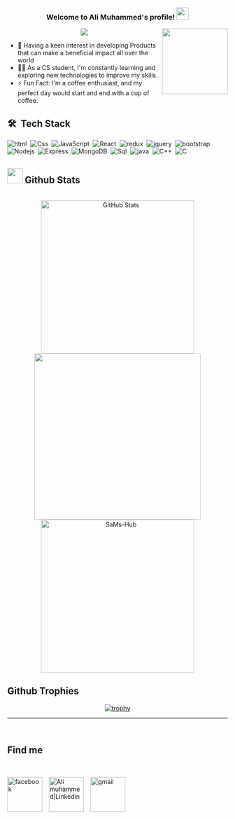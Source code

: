 <h3 align="center">
Welcome to Ali Muhammed's profile!
  <img src="https://media.giphy.com/media/hvRJCLFzcasrR4ia7z/giphy.gif" width="28">
</h3>
<p align="center">
  <a href="https://github.com/DenverCoder1/readme-typing-svg"><img src="https://readme-typing-svg.herokuapp.com/?lines=Full-stack%20web%20developer;Always%20learning%20new%20things&font=Fira%20Code&center=true&width=440&height=45&color=f75c7e&vCenter=true&size=22"></a>
<img src="https://dl.openseauserdata.com/cache/originImage/files/527a9783c28c70962773a73db797ea4d.gif" align="right" width="150"/>
</p> 



- 🌱 Having a keen interest in developing Products that can make a beneficial impact all over the world
- 👨‍💻 As a CS student, I'm constantly learning and exploring new technologies to improve my skills.
- ⚡ Fun Fact: I'm a coffee enthusiast, and my perfect day would start and end with a cup of coffee.

## <b>🛠 &nbsp;Tech Stack</b>

  <img alt="html" src="https://img.shields.io/badge/HTML5-E34F26?style=for-the-badge&logo=html5&logoColor=white" />&nbsp;
  <img alt="Css" src="https://img.shields.io/badge/CSS3-1572B6?style=for-the-badge&logo=css3&logoColor=white" />&nbsp;
  <img alt="JavaScript" src="https://img.shields.io/badge/JavaScript-F7DF1E?style=for-the-badge&logo=javascript&logoColor=black" />&nbsp;
  <img alt="React" src="https://img.shields.io/badge/React-20232A?style=for-the-badge&logo=react&logoColor=61DAFB" />&nbsp;
  <img alt="redux" src="https://img.shields.io/badge/Redux-593D88?style=for-the-badge&logo=redux&logoColor=white" />&nbsp;
  <img alt="jquery" src="https://img.shields.io/badge/jQuery-0769AD?style=for-the-badge&logo=jquery&logoColor=white" />&nbsp;
  <img alt="bootstrap" src="https://img.shields.io/badge/Bootstrap-563D7C?style=for-the-badge&logo=bootstrap&logoColor=white" />&nbsp;
  <br>
  <img alt="Nodejs" src="https://img.shields.io/badge/Node.js-43853D?style=for-the-badge&logo=node.js&logoColor=white" />&nbsp;
  <img alt="Express"  src = "https://img.shields.io/badge/Express.js-404D59?style=for-the-badge"/>&nbsp;
  <img alt="MongoDB" src="https://img.shields.io/badge/MongoDB-4EA94B?style=for-the-badge&logo=mongodb&logoColor=white" />&nbsp;
  <img alt="Sql" src="https://img.shields.io/badge/MySQL-00000F?style=for-the-badge&logo=mysql&logoColor=white" />&nbsp;
  <img alt="java" src="https://img.shields.io/badge/Java-ED8B00?style=for-the-badge&logo=openjdk&logoColor=white" />&nbsp;
  <img alt="C++" src="https://img.shields.io/badge/C%2B%2B-00599C?style=for-the-badge&logo=c%2B%2B&logoColor=white" />&nbsp;
  <img alt="C" src="https://img.shields.io/badge/C-00599C?style=for-the-badge&logo=c&logoColor=white" />&nbsp;
 
 
  




## <img src="https://media.giphy.com/media/iY8CRBdQXODJSCERIr/giphy.gif" width="35"><b> Github Stats </b>
<br>

<div align="center">



<a href="https://github.com/AliiMuhammed">

  <img src="http://github-readme-streak-stats.herokuapp.com/?user=AliiMuhammed&&theme=github-dark-blue&background=130F40&text=D3D3D3&ring=7A7ADB&sideNums=FFFFFF" width="350" alt="GitHub Stats" />
  <img src="https://github-readme-stats.vercel.app/api?username=AliiMuhammed&include_all_commits=true&count_private=true&show_icons=true&line_height=20&title_color=7A7ADB&icon_color=2234AE&text_color=D3D3D3&bg_color=0,000000,130F40" width="380"/>
  <img src="https://github-readme-stats.vercel.app/api/top-langs?username=AliiMuhammed&show_icons=true&locale=en&layout=compact&line_height=20&title_color=7A7ADB&icon_color=2234AE&text_color=D3D3D3&bg_color=0,000000,130F40" width="350"  alt="SaMs-Hub"/>

</a>
</div>


<div>
<h2> Github Trophies </h2>
    <div align="center">

[![trophy](https://github-profile-trophy.vercel.app/?username=AliiMuhammed&theme=onedark)](https://github.com/AliiMuhammed/github-profile-trophy)
  </div>
</div>

---

<br />
<h2> Find me </h2>
<br/>


<a href="https://www.facebook.com/profile.php?id=100004223081202" target="_blank"><img src="https://cdn3.iconfinder.com/data/icons/pixel-social-media-2/16/Facebook-512.png" height="80px" width="80" alt="facebook" align="center"></a>
&ensp;
<a href="https://www.linkedin.com/in/ali-muhammed-dev/" target="_blank"><img src="https://cdn3.iconfinder.com/data/icons/pixel-social-media-2/16/Linkedin-512.png" height="80px" width="80px" alt="Ali muhammed|Linkedin" align="center"></a>
&ensp;
<a href="mailto:ali.muhammed.dev@gmail.com" target="_blank"><img src="https://cdn3.iconfinder.com/data/icons/pixel-social-media-2/16/Google-512.png" height="80px" width="80px"  alt="gmail" align="center"></a>
